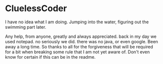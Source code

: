 # CluelessCoder
I have no idea what I am doing. Jumping into the water, figuring out the swimming part later.

Any help, from anyone, greatly and always appreciated. back in my day we used notepad. no seriously we did. there was no java, or even google. Been away a long time.  So thanks to all for the forgiveness that will be required for a bit when breaking some rule that I am not yet aware of. Don't even know for certain if this can be in the readme. 

